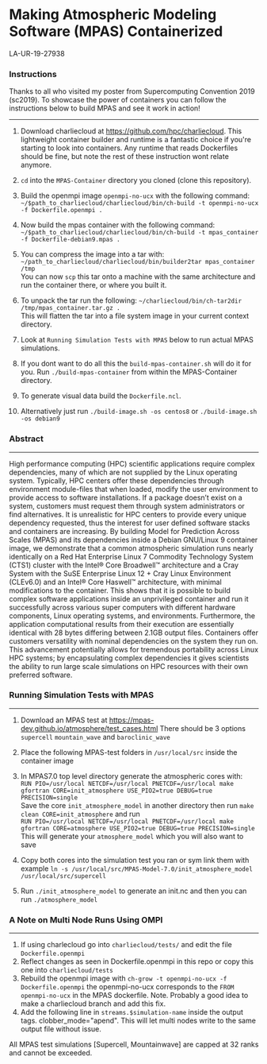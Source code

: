 # Making Atmospheric Modeling Software (MPAS) Containerized  
LA-UR-19-27938

### Instructions 
Thanks to all who visited my poster from Supercomputing Convention 2019 (sc2019). To showcase the power of containers you can
follow the instructions below to build MPAS and see it work in action!
***
1) Download charliecloud at <https://github.com/hpc/charliecloud>. This lightweight container builder and runtime is a fantastic choice if you're starting to look into containers. Any runtime that reads Dockerfiles should be fine, but note the rest of these instruction wont relate anymore. 

2) ```cd``` into the `MPAS-Container` directory you cloned (clone this repository). 

3) Build the openmpi image `openmpi-no-ucx` with the following command:  
    ```~/$path_to_charliecloud/charliecloud/bin/ch-build -t openmpi-no-ucx -f Dockerfile.openmpi .```
    
4) Now build the mpas container with the following command:  
    ```~/$path_to_charliecloud/charliecloud/bin/ch-build -t mpas_container -f Dockerfile-debian9.mpas .```
    
5) You can compress the image into a tar with:  
    ```~/path_to_charliecloud/charliecloud/bin/builder2tar mpas_container /tmp```  
    You can now `scp` this tar onto a machine with the same architecture and run the container there,  or where you built it.
    
6) To unpack the tar run the following: ```~/charliecloud/bin/ch-tar2dir /tmp/mpas_container.tar.gz .```  
    This will flatten the tar into a file system image in your current context directory. 
    
7) Look at `Running Simulation Tests with MPAS` below to run actual MPAS simulations. 
    
8) If you dont want to do all this the `build-mpas-container.sh` will do it for you. Run `./build-mpas-container` from within the MPAS-Container directory. 

9) To generate visual data build the `Dockerfile.ncl`.

10) Alternatively just run ```./build-image.sh -os centos8``` or ```./build-image.sh -os debian9```


### Abstract
***
High performance computing (HPC) scientific applications require complex dependencies, many of which are not supplied by the Linux operating system.
Typically, HPC centers offer these dependencies through environment module-files that when loaded, modify 
the user environment to provide access to software installations. If a package doesn’t exist on a system,
customers must request them through system administrators or find alternatives. It is unrealistic for HPC 
centers to provide every unique dependency requested, thus the interest for user defined software stacks 
and containers are increasing. By building Model for Prediction Across Scales (MPAS) and its dependencies 
inside a Debian GNU/Linux 9 container image, we demonstrate that a common atmospheric simulation runs nearly 
identically on a Red Hat Enterprise Linux 7 Commodity Technology System (CTS1) cluster with the Intel® Core 
Broadwell™ architecture and a Cray System with the SuSE Enterprise Linux 12 + Cray Linux Environment (CLEv6.0) 
and an Intel® Core Haswell™ architecture, with minimal modifications to the container. This shows that it is possible 
to build complex software applications inside an unprivileged container and run it successfully across various super computers 
with different hardware components, Linux operating systems, and environments. Furthermore, the application computational
results from their execution are essentially identical with 28 bytes differing between 2.1GB output files. Containers offer 
customers versatility with nominal dependencies on the system they run on. This advancement potentially allows for 
tremendous portability across Linux HPC systems; by encapsulating complex dependencies it gives scientists the ability
to run large scale simulations on HPC resources with their own preferred software. 





### Running Simulation Tests with MPAS
***
1) Download an MPAS test at <https://mpas-dev.github.io/atmosphere/test_cases.html> There should be 3 options `supercell` `mountain_wave` and `baroclinic_wave`

2) Place the following MPAS-test folders in `/usr/local/src` inside the container image

3) In MPAS7.0 top level directory generate the atmospheric cores with:  
    `RUN PIO=/usr/local NETCDF=/usr/local PNETCDF=/usr/local make gfortran CORE=init_atmosphere USE_PIO2=true DEBUG=true PRECISION=single`  
     Save the core `init_atmosphere_model` in another directory then run `make clean CORE=init_atmosphere` and run  
    `RUN PIO=/usr/local NETCDF=/usr/local PNETCDF=/usr/local make gfortran CORE=atmosphere USE_PIO2=true DEBUG=true PRECISION=single`  
    This will generate your ```atmosphere_model``` which you will also want to save

4) Copy both cores into the simulation test you ran or sym link them with example `ln -s /usr/local/src/MPAS-Model-7.0/init_atmosphere_model /usr/local/src/supercell`


5) Run `./init_atmosphere_model` to generate an init.nc and then you can run `./atmosphere_model`



### A Note on Multi Node Runs Using OMPI
***
1) If using charlecloud go into `charliecloud/tests/` and edit the file `Dockerfile.openmpi`  
2) Reflect changes as seen in Dockerfile.openmpi in this repo or copy this one into `charliecloud/tests`
3) Rebuild the openmpi image with `ch-grow -t openmpi-no-ucx -f Dockerfile.openmpi` the openmpi-no-ucx corresponds to the `FROM openmpi-no-ucx` in the MPAS dockerfile.
        Note. Probably a good idea to make a charliecloud branch and add this fix.
4) Add the following line in `streams.$simulation-name` inside the output tags. clobber_mode="apend". This will let multi nodes write to the same output file without issue. 

All MPAS test simulations [Supercell, Mountainwave] are capped at 32 ranks and cannot be exceeded.

